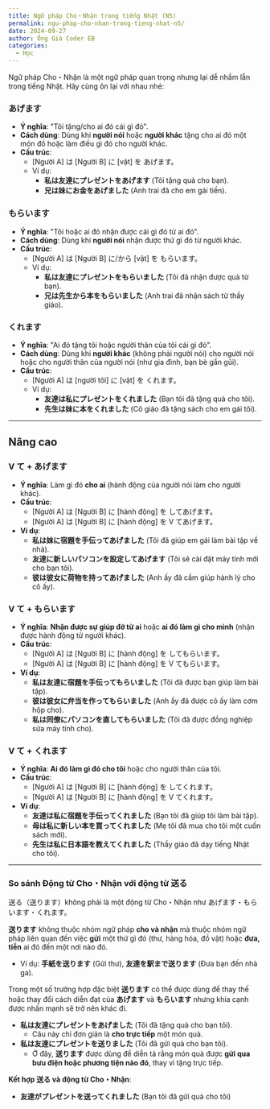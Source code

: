 ```yaml
---
title: Ngữ pháp Cho・Nhận trong tiếng Nhật (N5)
permalink: ngu-phap-cho-nhan-trong-tieng-nhat-n5/
date: 2024-09-27
author: Ông Già Coder EB
categories:
  - Học
---
```


Ngữ pháp Cho・Nhận là một ngữ pháp quan trọng nhưng lại dễ nhầm lẫn trong tiếng Nhật. Hãy cùng ôn lại với nhau nhé:

### あげます

- **Ý nghĩa**: "Tôi tặng/cho ai đó cái gì đó".
- **Cách dùng**: Dùng khi **người nói** hoặc **người khác** tặng cho ai đó một món đồ hoặc làm điều gì đó cho người khác.
- **Cấu trúc**:
  - [Người A] は [Người B] に [vật] を あげます。
  - Ví dụ:
    - **私は友達にプレゼントをあげます** (Tôi tặng quà cho bạn).
    - **兄は妹にお金をあげました** (Anh trai đã cho em gái tiền).

### もらいます

- **Ý nghĩa**: "Tôi hoặc ai đó nhận được cái gì đó từ ai đó".
- **Cách dùng**: Dùng khi **người nói** nhận được thứ gì đó từ người khác.
- **Cấu trúc**:
  - [Người A] は [Người B] に/から [vật] を もらいます。
  - Ví dụ:
    - **私は友達にプレゼントをもらいました** (Tôi đã nhận được quà từ bạn).
    - **兄は先生から本をもらいました** (Anh trai đã nhận sách từ thầy giáo).

### くれます

- **Ý nghĩa**: "Ai đó tặng tôi hoặc người thân của tôi cái gì đó".
- **Cách dùng**: Dùng khi **người khác** (không phải người nói) cho người nói hoặc cho người thân của người nói (như gia đình, bạn bè gần gũi).
- **Cấu trúc**:
  - [Người A] は [người tôi] に [vật] を くれます。
  - Ví dụ:
    - **友達は私にプレゼントをくれました** (Bạn tôi đã tặng quà cho tôi).
    - **先生は妹に本をくれました** (Cô giáo đã tặng sách cho em gái tôi).

---

## Nâng cao

### V て + あげます

- **Ý nghĩa**: Làm gì đó **cho ai** (hành động của người nói làm cho người khác).
- **Cấu trúc**:
  - [Người A] は [Người B] に [hành động] を してあげます。
  - [Người A] は [Người B] に [hành động] を V てあげます。
- **Ví dụ**:
  - **私は妹に宿題を手伝ってあげました** (Tôi đã giúp em gái làm bài tập về nhà).
  - **友達に新しいパソコンを設定してあげます** (Tôi sẽ cài đặt máy tính mới cho bạn tôi).
  - **彼は彼女に荷物を持ってあげました** (Anh ấy đã cầm giúp hành lý cho cô ấy).

### V て + もらいます

- **Ý nghĩa**: **Nhận được sự giúp đỡ từ ai** hoặc **ai đó làm gì cho mình** (nhận được hành động từ người khác).
- **Cấu trúc**:
  - [Người A] は [Người B] に [hành động] を してもらいます。
  - [Người A] は [Người B] に [hành động] を V てもらいます。
- **Ví dụ**:
  - **私は友達に宿題を手伝ってもらいました** (Tôi đã được bạn giúp làm bài tập).
  - **彼は彼女に弁当を作ってもらいました** (Anh ấy đã được cô ấy làm cơm hộp cho).
  - **私は同僚にパソコンを直してもらいました** (Tôi đã được đồng nghiệp sửa máy tính cho).

### V て + くれます

- **Ý nghĩa**: **Ai đó làm gì đó cho tôi** hoặc cho người thân của tôi.
- **Cấu trúc**:
  - [Người A] は [Người B] に [hành động] を してくれます。
  - [Người A] は [Người B] に [hành động] を V てくれます。
- **Ví dụ**:
  - **友達は私に宿題を手伝ってくれました** (Bạn tôi đã giúp tôi làm bài tập).
  - **母は私に新しい本を買ってくれました** (Mẹ tôi đã mua cho tôi một cuốn sách mới).
  - **先生は私に日本語を教えてくれました** (Thầy giáo đã dạy tiếng Nhật cho tôi).

---

### So sánh Động từ Cho・Nhận với động từ 送る

送る（送ります）không phải là một động từ Cho・Nhận như あげます・もらいます・くれます。

**送ります** không thuộc nhóm ngữ pháp **cho và nhận** mà thuộc nhóm ngữ pháp liên quan đến việc **gửi** một thứ gì đó (thư, hàng hóa, đồ vật) hoặc **đưa, tiễn** ai đó đến một nơi nào đó.

- Ví dụ: **手紙を送ります** (Gửi thư), **友達を駅まで送ります** (Đưa bạn đến nhà ga).

Trong một số trường hợp đặc biệt **送ります** có thể được dùng để thay thế hoặc thay đổi cách diễn đạt của **あげます** và **もらいます** nhưng khía cạnh được nhấn mạnh sẽ trở nên khác đi.

- **私は友達にプレゼントをあげました** (Tôi đã tặng quà cho bạn tôi).
  - Câu này chỉ đơn giản là **cho trực tiếp** một món quà.
- **私は友達にプレゼントを送りました** (Tôi đã gửi quà cho bạn tôi).
  - Ở đây, **送ります** được dùng để diễn tả rằng món quà được **gửi qua bưu điện hoặc phương tiện nào đó**, thay vì tặng trực tiếp.

**Kết hợp 送る và động từ Cho・Nhận**:

- **友達がプレゼントを送ってくれました** (Bạn tôi đã gửi quà cho tôi)

###
